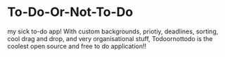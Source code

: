 # To-Do-Or-Not-To-Do
my sick to-do app!
With custom backgrounds, priotiy, deadlines, sorting, cool drag and drop, and very organisational stuff, Todoornottodo is the coolest open source and free to do application!!
